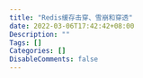 ```yaml
---
title: "Redis缓存击穿、雪崩和穿透"
date: 2022-03-06T17:42:42+08:00
Description: ""
Tags: []
Categories: []
DisableComments: false
---
```

